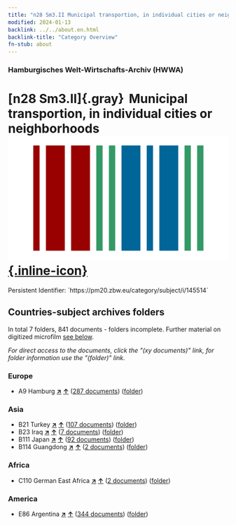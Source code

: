 ```yaml
---
title: "n28 Sm3.II Municipal transportion, in individual cities or neighborhoods"
modified: 2024-01-13
backlink: ../../about.en.html
backlink-title: "Category Overview"
fn-stub: about
---
```


### Hamburgisches Welt-Wirtschafts-Archiv (HWWA)

# [n28 Sm3.II]{.gray}&#8201; Municipal transportion, in individual cities or neighborhoods &#160; [![Wikidata](/images/Wikidata-logo.svg "Wikidata"){.inline-icon}](http://www.wikidata.org/entity/Q104711092)

<div class="hint">Persistent Identifier: `https://pm20.zbw.eu/category/subject/i/145514`</div>







## Countries-subject archives folders







In total 7 folders, 841 documents - folders incomplete. Further material on digitized microfilm [see below](#filmsections).

_For direct access to the documents, click the "(xy documents)" link, for folder information use the "(folder)" link._



### Europe

- A9 Hamburg [**&nearr;**](../../../geo/i/140905/about.en.html "Hamburg (all folders)") [**&uarr;**](../../../geo/about.en.html#A9 "Country category system") (<a href="https://pm20.zbw.eu/iiifview/folder/sh/140905,145514" title="about: Hamburg : Municipal transportion, in individual cities or neighborhoods" target="_blank">287 documents</a>) ([folder](../../../../folder/sh/1409xx/140905/1455xx/145514/about.en.html))

### Asia

- B21 Turkey [**&nearr;**](../../../geo/i/141111/about.en.html "Turkey (all folders)") [**&uarr;**](../../../geo/about.en.html#B21 "Country category system") (<a href="https://pm20.zbw.eu/iiifview/folder/sh/141111,145514" title="about: Turkey : Municipal transportion, in individual cities or neighborhoods" target="_blank">107 documents</a>) ([folder](../../../../folder/sh/1411xx/141111/1455xx/145514/about.en.html))
- B23 Iraq [**&nearr;**](../../../geo/i/141113/about.en.html "Iraq (all folders)") [**&uarr;**](../../../geo/about.en.html#B23 "Country category system") (<a href="https://pm20.zbw.eu/iiifview/folder/sh/141113,145514" title="about: Iraq : Municipal transportion, in individual cities or neighborhoods" target="_blank">7 documents</a>) ([folder](../../../../folder/sh/1411xx/141113/1455xx/145514/about.en.html))
- B111 Japan [**&nearr;**](../../../geo/i/141272/about.en.html "Japan (all folders)") [**&uarr;**](../../../geo/about.en.html#B111 "Country category system") (<a href="https://pm20.zbw.eu/iiifview/folder/sh/141272,145514" title="about: Japan : Municipal transportion, in individual cities or neighborhoods" target="_blank">92 documents</a>) ([folder](../../../../folder/sh/1412xx/141272/1455xx/145514/about.en.html))
- B114 Guangdong [**&nearr;**](../../../geo/i/141275/about.en.html "Guangdong (all folders)") [**&uarr;**](../../../geo/about.en.html#B114 "Country category system") (<a href="https://pm20.zbw.eu/iiifview/folder/sh/141275,145514" title="about: Guangdong : Municipal transportion, in individual cities or neighborhoods" target="_blank">2 documents</a>) ([folder](../../../../folder/sh/1412xx/141275/1455xx/145514/about.en.html))

### Africa

- C110 German East Africa [**&nearr;**](../../../geo/i/141471/about.en.html "German East Africa (all folders)") [**&uarr;**](../../../geo/about.en.html#C110 "Country category system") (<a href="https://pm20.zbw.eu/iiifview/folder/sh/141471,145514" title="about: German East Africa : Municipal transportion, in individual cities or neighborhoods" target="_blank">2 documents</a>) ([folder](../../../../folder/sh/1414xx/141471/1455xx/145514/about.en.html))

### America

- E86 Argentina [**&nearr;**](../../../geo/i/141692/about.en.html "Argentina (all folders)") [**&uarr;**](../../../geo/about.en.html#E86 "Country category system") (<a href="https://pm20.zbw.eu/iiifview/folder/sh/141692,145514" title="about: Argentina : Municipal transportion, in individual cities or neighborhoods" target="_blank">344 documents</a>) ([folder](../../../../folder/sh/1416xx/141692/1455xx/145514/about.en.html))



<a id="filmsections" />













